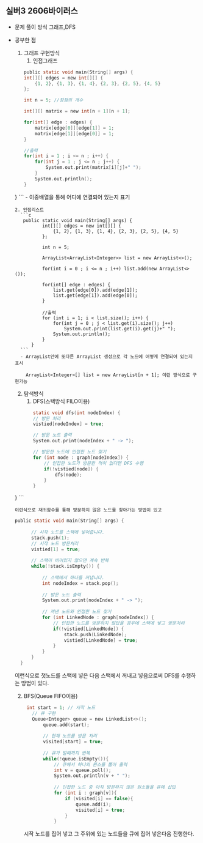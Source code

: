 ## 실버3 2606바이러스

- 문제 풀이 방식
  그래프,DFS

- 공부한 점
  1) 그래프 구현방식
      1. 인접그래프
        ```c
        public static void main(String[] args) {
		int[][] edges = new int[][] {
			{1, 2}, {1, 3}, {1, 4}, {2, 3}, {2, 5}, {4, 5}
		};
		
		int n = 5; //정점의 개수
		
		int[][] matrix = new int[n + 1][n + 1];
		
		for(int[] edge : edges) {
			matrix[edge[0]][edge[1]] = 1;
			matrix[edge[1]][edge[0]] = 1;
		}
		
        //출력
		for(int i = 1 ; i <= n ; i++) {
			for(int j = 1 ; j <= n ; j++) {
				System.out.print(matrix[i][j]+" ");
			}
			System.out.println();
		}
	}
        ```
        - 이중배열을 통해 어디에 연결되어 있는지 표기
  
      2. 인접리스트
        ```c
         public static void main(String[] args) {
        		int[][] edges = new int[][] {
        			{1, 2}, {1, 3}, {1, 4}, {2, 3}, {2, 5}, {4, 5}
        		};
        		
        		int n = 5;
        		
        		ArrayList<ArrayList<Integer>> list = new ArrayList<>();
        		
        		for(int i = 0 ; i <= n ; i++) list.add(new ArrayList<>());
        		
        		for(int[] edge : edges) {
        			list.get(edge[0]).add(edge[1]);
        			list.get(edge[1]).add(edge[0]);
        		}
        		
                //출력
        		for (int i = 1; i < list.size(); i++) {
        			for(int j = 0 ; j < list.get(i).size(); j++) 
        				System.out.print(list.get(i).get(j)+" ");
        			System.out.println();
        		}
        	}
        ```
        - ArrayList안에 또다른 ArrayList 생성으로 각 노드에 어떻게 연결되어 있는지 표시
  
          ArrayList<Integer>[] list = new ArrayList[n + 1]; 이런 방식으로 구현가능
  
  2) 탐색방식
     1. DFS(스택방식 FILO이용)
        ```c
        static void dfs(int nodeIndex) {
		// 방문 처리
		vistied[nodeIndex] = true;
		
		// 방문 노드 출력
		System.out.print(nodeIndex + " -> ");
		
		// 방문한 노드에 인접한 노드 찾기
		for (int node : graph[nodeIndex]) {
			// 인접한 노드가 방문한 적이 없다면 DFS 수행
			if(!vistied[node]) {
				dfs(node);
			}
		}
	}
        ```

      이런식으로 재귀함수를 통해 방문하지 않은 노드를 찾아가는 방법이 있고

  ```c
  public static void main(String[] args) {
		
		// 시작 노드를 스택에 넣어줍니다.
		stack.push(1);
		// 시작 노드 방문처리
		vistied[1] = true;
		
		// 스택이 비어있지 않으면 계속 반복
		while(!stack.isEmpty()) {
			
			// 스택에서 하나를 꺼냅니다.
			int nodeIndex = stack.pop();
			
			// 방문 노드 출력
			System.out.print(nodeIndex + " -> ");
			
			// 꺼낸 노드와 인접한 노드 찾기
			for (int LinkedNode : graph[nodeIndex]) {
				// 인접한 노드를 방문하지 않았을 경우에 스택에 넣고 방문처리 
				if(!vistied[LinkedNode]) {
					stack.push(LinkedNode);
					vistied[LinkedNode] = true;
				}
			}
		}
	}
  ```

  이런식으로 첫노드를 스택에 넣은 다음 스택에서 꺼내고 넣음으로써 DFS를 수행하는 방법이 있다.

  2. BFS(Queue FIFO이용)
     ```c
      int start = 1; // 시작 노드
        // 큐 구현
        Queue<Integer> queue = new LinkedList<>();
            queue.add(start);
            
            // 현재 노드를 방문 처리
            visited[start] = true;
            
            // 큐가 빌때까지 반복
            while(!queue.isEmpty()){
                // 큐에서 하나의 원소를 뽑아 출력
                int v = queue.poll();
                System.out.println(v + " ");
                
                // 인접한 노드 중 아직 방문하지 않은 원소들을 큐에 삽입
                for (int i : graph[v]){
                    if (visited[i] == false){
                        queue.add(i);
                        visited[i] = true;
                    }
                }
     ```

     시작 노드를 집어 넣고 그 주위에 있는 노드들을 큐에 집어 넣은다음 진행한다.
